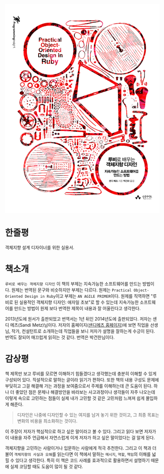 <!-- markdownlint-disable MD025 MD036 MD041 -->

![Practical Obejct Oriented In Ruby](cover.jpg)

# 한줄평

객체지향 설계 디자이너를 위한 실용서.

# 책소개

`루비로 배우는 객체지향 디자인` 이 책의 부제는 지속가능한 소프트웨어를 만드는 방법이다. 원제는 번역된 문구와 비슷하지만 부제는 다르다. 원제는 `Practical Object-Oriented Design in Ruby`이고 부제는 `AN AGILE PRIMER`이다. 원제를 직역하면 "루비로 된 실용적인 객체지향 디자인: 애자일 초보"로 할 수 있는데 지속가능한 소프트웨어를 만드는 방법이 원제 보다 번역한 제목이 내용과 잘 어울린다고 생각한다.

2013년도에 원서가 출판되었고 번역서는 1년 뒤인 2014년도에 출판되었다. 저자는 샌디 메츠(Sandi Metz)님이다. 저자의 홈페이지([샌디메츠 홈페이지](https://www.sandimetz.com/about))에 보면 직업을 선생님, 작가, 컨설턴트로 소개하는데 직업들을 보니 저자가 설명을 잘하는게 수긍이 된다. 번역도 잘되어 매끄럽게 읽히는 것 같다. 번역은 박건한님이다.

# 감상평

책 제목만 보고 루비를 모르면 이해하기 힘들겠다고 생각했는데 충분히 이해할 수 있게 구성되어 있다. 직설적으로 말하는 글이라 읽기가 편하다. 또한 책의 내용 구성도 문제에 부딪히고 그걸 해결해 가는 과정을 보여줌으로서 주제를 이해하는데 큰 도움이 된다. 하나 더 좋았던 점은 문제나 해결방안을 바라보는 사고과정이나 생각들이 자주 나오는데 이렇게 속으로 고민하는 점들이 실제 내가 고민할 것 같은 고민처럼 느껴져 쉽게 몰입하게 해준다.

> 디자인은 나중에 디자인할 수 있는 여지를 남겨 놓기 위한 것이고, 그 최종 목표는 변화의 비용을 최소화하는 것이다.

이 주장이 저자가 핵심적으로 하고 싶은 말이라고 볼 수 있다. 그리고 읽다 보면 저자가 이 내용을 자주 언급해서 자연스럽게 이게 저자가 하고 싶은 말이었다는 걸 알게 된다.

객체지향을 고민하는 사람이거나 입문하는 사람에게 적극 추천한다. 그리고 이 책과 더불어 `객체지향의 사실과 오해`를 읽는다면 이 책에서 말하는 `메시지`, `역할`, `책임`의 이해를 넓힐 수 있다고 생각한다. 특히 이 책은 코드 사례를 효과적으로 활용하면서 설명하기 때문에 실제 코딩할 때도 도움이 많이 될 것 같다.
